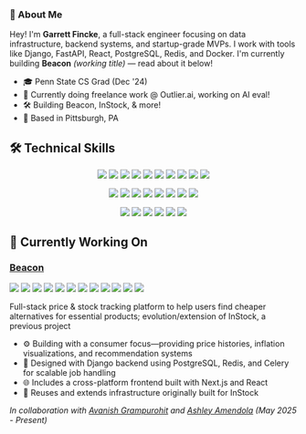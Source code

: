 ### 👋 About Me

Hey! I'm **Garrett Fincke**, a full-stack engineer focusing on data infrastructure, backend systems, and startup-grade MVPs. I work with tools like Django, FastAPI, React, PostgreSQL, Redis, and Docker. I'm currently building **Beacon** *(working title)* — read about it below!

- 🎓 Penn State CS Grad (Dec '24)
- 🧠 Currently doing freelance work @ Outlier.ai, working on AI eval! 
- 🛠️ Building Beacon, InStock, & more! 
- 📍 Based in Pittsburgh, PA 

## 🛠️ Technical Skills

<p align="center">
  <img src="https://img.shields.io/badge/Python-3776AB?style=for-the-badge&logo=python&logoColor=white" />
  <img src="https://img.shields.io/badge/Django-092E20?style=for-the-badge&logo=django&logoColor=white" />
  <img src="https://img.shields.io/badge/JavaScript-F7DF1E?style=for-the-badge&logo=javascript&logoColor=black" />
  <img src="https://img.shields.io/badge/TypeScript-3178C6?style=for-the-badge&logo=typescript&logoColor=white" />
  <img src="https://img.shields.io/badge/React-20232A?style=for-the-badge&logo=react&logoColor=61DAFB" />
  <img src="https://img.shields.io/badge/Next.js-000000?style=for-the-badge&logo=nextdotjs&logoColor=white" />
  <img src="https://img.shields.io/badge/Node.js-339933?style=for-the-badge&logo=nodedotjs&logoColor=white" />
  <img src="https://img.shields.io/badge/Swift-FA7343?style=for-the-badge&logo=swift&logoColor=white" />
  <img src="https://img.shields.io/badge/SwiftUI-0D96F6?style=for-the-badge&logo=swift&logoColor=white" />
  <img src="https://img.shields.io/badge/UIKit-2396F3?style=for-the-badge&logo=swift&logoColor=white" />
</p>

<p align="center">
  <img src="https://img.shields.io/badge/PostgreSQL-316192?style=for-the-badge&logo=postgresql&logoColor=white" />
  <img src="https://img.shields.io/badge/Redis-DC382D?style=for-the-badge&logo=redis&logoColor=white" />
  <img src="https://img.shields.io/badge/Docker-2496ED?style=for-the-badge&logo=docker&logoColor=white" />
  <img src="https://img.shields.io/badge/Selenium-43B02A?style=for-the-badge&logo=Selenium&logoColor=white" />
  <img src="https://img.shields.io/badge/Playwright-2EAD33?style=for-the-badge&logo=playwright&logoColor=white" />
  <img src="https://img.shields.io/badge/pandas-150458?style=for-the-badge&logo=pandas&logoColor=white" />
  <img src="https://img.shields.io/badge/NumPy-013243?style=for-the-badge&logo=numpy&logoColor=white" />
  <img src="https://img.shields.io/badge/scikit--learn-F7931E?style=for-the-badge&logo=scikit-learn&logoColor=white" />
</p>

<p align="center">
  <img src="https://img.shields.io/badge/PyTorch-EE4C2C?style=for-the-badge&logo=pytorch&logoColor=white" />
  <img src="https://img.shields.io/badge/TensorFlow-FF6F00?style=for-the-badge&logo=tensorflow&logoColor=white" />
  <img src="https://img.shields.io/badge/Firebase-FFCA28?style=for-the-badge&logo=firebase&logoColor=black" />
  <img src="https://img.shields.io/badge/Git-F05032?style=for-the-badge&logo=git&logoColor=white" />
  <img src="https://img.shields.io/badge/REST_API-009688?style=for-the-badge&logo=fastapi&logoColor=white" />
  <img src="https://img.shields.io/badge/Celery-37814A?style=for-the-badge&logo=celery&logoColor=white" />
</p>

## 🚀 Currently Working On


### [Beacon](https://github.com/ggfincke/beacon) 
<img src="https://img.shields.io/badge/Python-3776AB?style=flat-square&logo=python&logoColor=white" /> <img src="https://img.shields.io/badge/Django-092E20?style=flat-square&logo=django&logoColor=white" /> <img src="https://img.shields.io/badge/PostgreSQL-316192?style=flat-square&logo=postgresql&logoColor=white" /> <img src="https://img.shields.io/badge/React-20232A?style=flat-square&logo=react&logoColor=61DAFB" /> <img src="https://img.shields.io/badge/Next.js-000000?style=flat-square&logo=nextdotjs&logoColor=white" /> <img src="https://img.shields.io/badge/TypeScript-3178C6?style=flat-square&logo=typescript&logoColor=white" /> <img src="https://img.shields.io/badge/Redis-DC382D?style=flat-square&logo=redis&logoColor=white" /> <img src="https://img.shields.io/badge/Celery-37814A?style=flat-square&logo=celery&logoColor=white" /> <img src="https://img.shields.io/badge/Selenium-43B02A?style=flat-square&logo=Selenium&logoColor=white" /> <a href="#"><img src="https://custom-icon-badges.demolab.com/badge/Playwright-2EAD33?style=flat-square&logo=playwright&logoColor=fff" /></a> <img src="https://img.shields.io/badge/Docker-2496ED?style=flat-square&logo=docker&logoColor=white" /> <img src="https://img.shields.io/badge/Swift-FA7343?style=flat-square&logo=swift&logoColor=white" />


Full-stack price & stock tracking platform to help users find cheaper alternatives for essential products; evolution/extension of InStock, a previous project

- ⚙️ Building with a consumer focus—providing price histories, inflation visualizations, and recommendation systems
- 🧠 Designed with Django backend using PostgreSQL, Redis, and Celery for scalable job handling
- 🌐 Includes a cross-platform frontend built with Next.js and React
- 🔄 Reuses and extends infrastructure originally built for InStock

*In collaboration with [Avanish Grampurohit](https://github.com/Avanishx05) and [Ashley Amendola](https://github.com/a-amendola)*
*(May 2025 - Present)*
